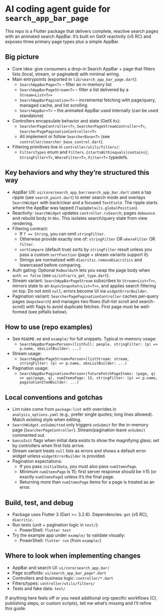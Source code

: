 # AI coding agent guide for `search_app_bar_page`

This repo is a Flutter package that delivers complete, reactive search pages with an animated search AppBar. It’s built on GetX reactivity (v5 RC) and exposes three primary page types plus a simple AppBar.

## Big picture

- Core idea: give consumers a drop-in Search AppBar + page that filters lists (local, stream, or paginated) with minimal wiring.
- Main entrypoints (exported in `lib/search_app_bar_page.dart`):
  - `SearchAppBarPage<T>` – filter an in-memory list
  - `SearchAppBarPageStream<T>` – filter a list delivered by a `Stream<List<T>>`
  - `SearchAppBarPagination<T>` – incremental fetching with page/query, managed cache, and list scrolling
  - `SearchAppBar<T>` – the animated AppBar used internally (can be used standalone)
- Controllers encapsulate behavior and state (GetX `Rx`):
  - `SearcherPageController<T>`, `SearcherPageStreamController<T>`, `SearcherPagePaginationController<T>`
  - All implement or follow `SearcherBase<T>` (see `controller/searcher_base_control.dart`).
- Filtering primitives live in `controller/utils/filters/`:
  - `FiltersTypes` enum and `Filters.{startsWith|equals|contains}`; `StringFilter<T>`, `WhereFilter<T>`, `Filter<T>` typedefs.

## Key behaviors and why they’re structured this way

- AppBar UX: `ui/core/search_app_bar/search_app_bar.dart` uses a tap ripple (see `search_paint.dart`) to enter search mode and overlays `SearchWidget` with back/clear and a focused `TextField`. The ripple starts where the AppBar was tapped (`TapUpDetails.globalPosition`).
- Reactivity: `SearchWidget` updates `controller.rxSearch`; pages `debounce` and rebuild body in `Obx`. This isolates search/query state from view rendering.
- Filtering contract:
  - If `T == String`, you can omit `stringFilter`.
  - Otherwise provide exactly one of: `stringFilter` OR `whereFilter` OR `filter`.
  - `sortCompare` (default true) sorts by `stringFilter` result unless you pass a custom `sortFunction` (page + stream variants support it).
  - Strings are normalized with `diacritic.removeDiacritics` and lowercased before comparing.
- Auth gating: Optional `RxBoolAuth` lets you swap the page body when `auth == false` (see `ui/infra/rx_get_type.dart`).
- Stream variant: `SearchAppBarPageStream` subscribes to `Stream<List<T>>`, mirrors state to an `AsyncSnapshot<List<T>>`, and applies search filtering on top. Do not emit `null`; errors become UI via `widgetErrorBuilder`.
- Pagination variant: `SearcherPagePaginationController` caches per-query pages (`mapsSearch`) and manages two flows (full-list scroll and search-scroll) with flags to avoid duplicate fetches. First page must be well-formed (see pitfalls below).

## How to use (repo examples)

- See `README.md` and `example/` for full snippets. Typical in-memory usage:
  - `SearchAppBarPage<Person>(listFull: people, stringFilter: (p) => p.name, obxListBuilder: ...)`
- Stream usage:
  - `SearchAppBarPageStream<Person>(listStream: stream, stringFilter: (p) => p.name, obxListBuilder: ...)`
- Pagination usage:
  - `SearchAppBarPagination<Person>(futureFetchPageItems: (page, q) => api(page, q), numItemsPage: 15, stringFilter: (p) => p.name, paginationItemBuilder: ...)`

## Local conventions and gotchas

- Lint rules come from `package:lint` with overrides in `analysis_options.yaml` (e.g., prefer single quotes; long lines allowed). Match existing style when editing.
- `SearchWidget.onSubmitted` only triggers `onSubmit` for the in-memory page (`SearcherPageController`). Stream/pagination leave `onSubmit` commented out.
- `bancoInit` flags when initial data exists to show the magnifying glass; set by controllers when first lists arrive.
- Stream variant treats `null` lists as errors and shows a default error widget unless `widgetErrorBuilder` is provided.
- Pagination expectations:
  - If you pass `initialData`, you must also pass `numItemsPage`.
  - Minimum `numItemsPage` is 15; first server response should be ≥15 (or exactly `numItemsPage`) unless it’s the final page.
  - Returning more than `numItemsPage` items for a page is treated as an error.

## Build, test, and debug

- Package uses Flutter 3 (Dart >= 3.2.6). Dependencies: `get` (v5 RC), `diacritic`.
- Run tests (unit + pagination logic in `test/`):
  - PowerShell: `flutter test`
- Try the example app under `example/` to validate visually:
  - PowerShell: `flutter run` (from `example/`)

## Where to look when implementing changes

- AppBar and search UI: `ui/core/search_app_bar/`
- Page scaffolds: `ui/search_app_bar_page*.dart`
- Controllers and business logic: `controller/*.dart`
- Filters/types: `controller/utils/filters/`
- Tests and fake data: `test/`

If anything here feels off or you need additional org-specific workflows (CI, publishing steps, or custom scripts), tell me what’s missing and I’ll refine this guide.
